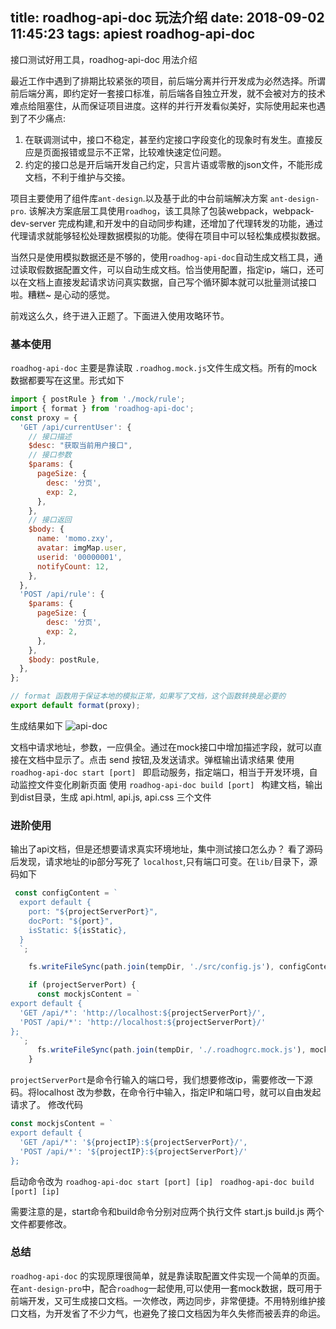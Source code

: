 title: roadhog-api-doc 玩法介绍
date: 2018-09-02 11:45:23
tags: apiest roadhog-api-doc
---
接口测试好用工具，roadhog-api-doc 用法介绍
<!-- more -->

最近工作中遇到了排期比较紧张的项目，前后端分离并行开发成为必然选择。所谓前后端分离，即约定好一套接口标准，前后端各自独立开发，就不会被对方的技术难点给阻塞住，从而保证项目进度。这样的并行开发看似美好，实际使用起来也遇到了不少痛点:

1. 在联调测试中，接口不稳定，甚至约定接口字段变化的现象时有发生。直接反应是页面报错或显示不正常，比较难快速定位问题。
2. 约定的接口总是开后端开发自己约定，只言片语或零散的json文件，不能形成文档，不利于维护与交接。

项目主要使用了组件库`ant-design`.以及基于此的中台前端解决方案 `ant-design-pro`. 该解决方案底层工具使用`roadhog`，该工具除了包装webpack，webpack-dev-server 完成构建,和开发中的自动同步构建，还增加了代理转发的功能，通过代理请求就能够轻松处理数据模拟的功能。使得在项目中可以轻松集成模拟数据。

当然只是使用模拟数据还是不够的，使用`roadhog-api-doc`自动生成文档工具，通过读取假数据配置文件，可以自动生成文档。恰当使用配置，指定ip，端口，还可以在文档上直接发起请求访问真实数据，自己写个循环脚本就可以批量测试接口啦。糟糕~ 是心动的感觉。

前戏这么久，终于进入正题了。下面进入使用攻略环节。

### 基本使用
`roadhog-api-doc` 主要是靠读取 `.roadhog.mock.js`文件生成文档。所有的mock数据都要写在这里。形式如下
```javascript
import { postRule } from './mock/rule';
import { format } from 'roadhog-api-doc';
const proxy = {
  'GET /api/currentUser': {
    // 接口描述
    $desc: "获取当前用户接口",
    // 接口参数
    $params: {
      pageSize: {
        desc: '分页',
        exp: 2,
      },
    },
    // 接口返回
    $body: {
      name: 'momo.zxy',
      avatar: imgMap.user,
      userid: '00000001',
      notifyCount: 12,
    },
  },
  'POST /api/rule': {
    $params: {
      pageSize: {
        desc: '分页',
        exp: 2,
      },
    },
    $body: postRule,
  },
};

// format 函数用于保证本地的模拟正常，如果写了文档，这个函数转换是必要的
export default format(proxy);

```
生成结果如下
![api-doc](/imgs/roadhog-api-doc.png)

文档中请求地址，参数，一应俱全。通过在mock接口中增加描述字段，就可以直接在文档中显示了。点击 send 按钮,及发送请求。弹框输出请求结果
使用 `roadhog-api-doc start [port] ` 即启动服务，指定端口，相当于开发环境，自动监控文件变化刷新页面
使用 `roadhog-api-doc build [port] ` 构建文档，输出到dist目录，生成 api.html, api.js, api.css 三个文件


### 进阶使用
输出了api文档，但是还想要请求真实环境地址，集中测试接口怎么办？
看了源码后发现，请求地址的ip部分写死了 `localhost`,只有端口可变。在`lib/`目录下，源码如下
```javascript
 const configContent = `
  export default {
    port: "${projectServerPort}",
    docPort: "${port}",
    isStatic: ${isStatic},
  }
  `;

    fs.writeFileSync(path.join(tempDir, './src/config.js'), configContent, 'utf-8');

    if (projectServerPort) {
      const mockjsContent = `
export default {
  'GET /api/*': 'http://localhost:${projectServerPort}/',
  'POST /api/*': 'http://localhost:${projectServerPort}/'
};
  `;
      fs.writeFileSync(path.join(tempDir, './.roadhogrc.mock.js'), mockjsContent, 'utf-8');
    }
```
`projectServerPort`是命令行输入的端口号，我们想要修改ip，需要修改一下源码。将localhost 改为参数，在命令行中输入，指定IP和端口号，就可以自由发起请求了。
修改代码

```javascript
const mockjsContent = `
export default {
  'GET /api/*': '${projectIP}:${projectServerPort}/',
  'POST /api/*': '${projectIP}:${projectServerPort}/'
};
```
启动命令改为
`roadhog-api-doc start [port] [ip] `
`roadhog-api-doc build [port] [ip] `

需要注意的是，start命令和build命令分别对应两个执行文件 start.js build.js 两个文件都要修改。

### 总结
`roadhog-api-doc` 的实现原理很简单，就是靠读取配置文件实现一个简单的页面。在`ant-design-pro`中，配合`roadhog`一起使用,可以使用一套mock数据，既可用于前端开发，又可生成接口文档。一次修改，两边同步，非常便捷。不用特别维护接口文档，为开发省了不少力气，也避免了接口文档因为年久失修而被丢弃的命运。



